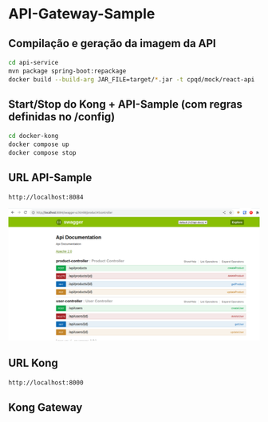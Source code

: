 # API-Gateway-Sample


## Compilação e geração da imagem da API

```bash
cd api-service
mvn package spring-boot:repackage
docker build --build-arg JAR_FILE=target/*.jar -t cpqd/mock/react-api .
```

## Start/Stop do Kong + API-Sample (com regras definidas no /config)

```bash
cd docker-kong
docker compose up
docker compose stop
```

## URL API-Sample

```bash
http://localhost:8084
```
<img src="swagger_api.png">

## URL Kong
```bash
http://localhost:8000
```


## Kong Gateway

